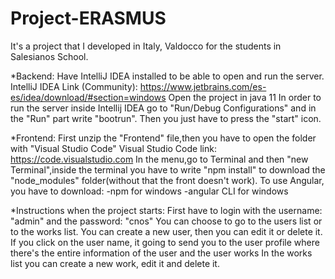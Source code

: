 # Project-ERASMUS
It's a project that I developed in Italy, Valdocco for the students in Salesianos School.

*Backend:
Have IntelliJ IDEA installed to be able to open and run the server.
IntelliJ IDEA Link (Community): https://www.jetbrains.com/es-es/idea/download/#section=windows
Open the project in java 11
In order to run the server inside Intellij IDEA go to "Run/Debug Configurations" and in the "Run" part write "bootrun".
Then you just have to press the "start" icon.

*Frontend: 
First unzip the "Frontend" file,then you have to open the folder with "Visual Studio Code"
Visual Studio Code link: https://code.visualstudio.com
In the menu,go to Terminal and then "new Terminal",inside the terminal you have to write "npm install" to download the "node_modules" folder(without that the front doesn't work).
To use Angular, you have to download:
-npm for windows 
-angular CLI for windows

*Instructions when the project starts:
First have to login with the username: "admin" and the password: "cnos"
You can choose to go to the users list or to the works list.
You can create a new user, then you can edit it or delete it.
If you click on the user name, it going to send you to the user profile where there's the entire information of the user and the user works
In the works list you can create a new work, edit it and delete it.

